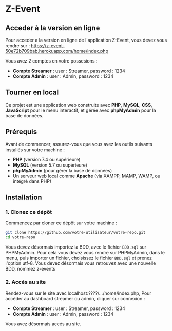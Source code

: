 # Z-Event

## Acceder à la version en ligne

Pour acceder a la version en ligne de l'application Z-Event, vous devez vous rendre sur : https://z-event-50e72b709bab.herokuapp.com/home/index.php

Vous avez 2 comptes en votre possesions : 

- **Compte Streamer** : user : Streamer, password : 1234
- **Compte Admin** : user : Admin, password : 1234

## Tourner en local

Ce projet est une application web construite avec **PHP**, **MySQL**, **CSS**, **JavaScript** pour le menu interactif, et gérée avec **phpMyAdmin** pour la base de données.

## Prérequis

Avant de commencer, assurez-vous que vous avez les outils suivants installés sur votre machine :

- **PHP** (version 7.4 ou supérieure)
- **MySQL** (version 5.7 ou supérieure)
- **phpMyAdmin** (pour gérer la base de données)
- Un serveur web local comme **Apache** (via XAMPP, MAMP, WAMP, ou intégré dans PHP)

## Installation

### 1. Clonez ce dépôt

Commencez par cloner ce dépôt sur votre machine :

```bash
git clone https://github.com/votre-utilisateur/votre-repo.git
cd votre-repo
```
Vous devez désormais importez la BDD, avec le fichier ```BDD.sql``` sur PHPMyAdmin.
Pour cela vous devez vous rendre sur PHPMyAdmin, dans le menu, puis importer un fichier, choisissez le fichier ```BDD.sql``` et prenez l'option utf-8.
Vous devez désormais vous retrouvez avec une nouvelle BDD, nommez z-events

### 2. Accés au site 

Rendez-vous sur le site avec localhost:????/.../home/index.php,
Pour accéder au dashboard streamer ou admin, cliquer sur connexion :

- **Compte Streamer** : user : Streamer, password : 1234
- **Compte Admin** : user : Admin, password : 1234

Vous avez désormais accés au site.

